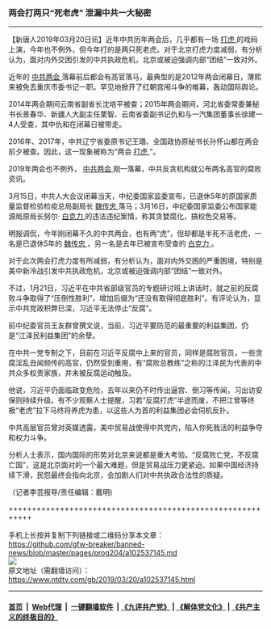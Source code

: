 ### 两会打两只“死老虎” 泄漏中共一大秘密
------------------------

<div class="post_content" itemprop="articleBody">
 <p>
  【新唐人2019年03月20日讯】近年中共历年两会后，几乎都有一场
  <a href="https://www.ntdtv.com/gb/打虎.htm">
   打虎
  </a>
  的戏码上演，今年也不例外，但今年打的是两只死老虎。对于北京打虎力度减弱，有分析认为，面对内外交困引发的中共执政危机，北京或被迫强调内部“团结”一致对外。
 </p>
 <p>
  近年的
  <a href="https://www.ntdtv.com/gb/412969.htm">
   中共两会
  </a>
  落幕前后都会有高官落马，最典型的是2012年两会闭幕日，薄熙来被免去重庆市委书记一职。罕见地掀开了红朝宫闱斗争的帷幕，轰动国际舆论。
 </p>
 <p>
  2014年两会期间云南省副省长沈培平被查；2015年两会期间，河北省委常委兼秘书长景春华、新疆人大副主任栗智、云南省委副书记仇和与一汽集团董事长徐建一4人受查，其中仇和在闭幕日被带走。
 </p>
 <p>
  2016年、2017年，中共辽宁省委原书记王瑉、全国政协原秘书长孙怀山都在两会前夕被查。因此，这一现象被称为“两会
  <a href="https://www.ntdtv.com/gb/打虎.htm">
   打虎
  </a>
  ”。
 </p>
 <p>
  2019年两会也不例外，
  <a href="https://www.ntdtv.com/gb/412969.htm">
   中共两会
  </a>
  刚一落幕，中共反贪机构就公布两名高官的腐败资讯。
 </p>
 <p>
  3月15日，中共人大会议闭幕当天，中纪委国家监委宣布，已退休5年的原国家质量监督检验检疫总局副局长
  <a href="https://www.ntdtv.com/gb/魏传忠.htm">
   魏传忠
  </a>
  落马；3月16日，中纪委国家监委公布国家能源局原局长努尔·
  <a href="https://www.ntdtv.com/gb/白克力.htm">
   白克力
  </a>
  的违法违纪案情，称其贪婪腐化，搞权色交易等。
 </p>
 <p>
  明报调侃，今年刚闭幕不久的中共两会，也有两“虎”，但却都是半死不活老虎，一名是已退休5年的
  <a href="https://www.ntdtv.com/gb/魏传忠.htm">
   魏传忠
  </a>
  ，另一名是去年已被宣布受查的
  <a href="https://www.ntdtv.com/gb/白克力.htm">
   白克力
  </a>
  。
 </p>
 <p>
  对于此次两会打虎力度有所减弱，有分析认为，面对内外交困的严重困境，特别是美中新冷战引发中共执政危机，北京或被迫强调内部“团结”一致对外。
 </p>
 <p>
  不过，1月21日，习近平在中共省部级官员的专题研讨班上讲话时，就之前的反腐败斗争取得了“压倒性胜利”，增加后缀为“还没有取得彻底胜利”。有评论认为，显示中共党政积弊已深，习近平无法停止“反腐”。
 </p>
 <p>
  前中纪委官员王友群曾撰文说，当前，习近平要防范的最重要的利益集团，仍是“江泽民利益集团”的余孽。
 </p>
 <p>
  在中共一党专制之下，目前在习近平反腐中上来的官员，同样是腐败官员，一些贪腐淫乱丑闻频传的高官，仍然受到重用，有“腐败总教练”之称的江泽民为代表的中共众多权贵家族，并未被反腐运动触及。
 </p>
 <p>
  他说，习近平仍面临政变危险，去年以来仍不时传出逼宫、倒习等传闻，习出访安保则持续升级。有不少观察人士提醒，习若“反腐打虎”半途而废，不把江曾等终极“老虎”拉下马终将养虎为患，以这些人为首的利益集团必会伺机反扑。
 </p>
 <p>
  中共高层官员曾对英媒透露，美中贸易战使得中共党内，陷入你死我活的利益争夺和权力斗争。
 </p>
 <p>
  分析人士表示，国内国际的形势对北京来说都是重大考验。“反腐败亡党，不反腐亡国”，这是北京面对的一个最大难题，但是贸易战压力更紧迫。如果中国经济持续下滑，民怨最终会指向北京，会加剧人们对中共执政合法性的质疑。
 </p>
 <p>
  （记者李芸报导/责任编辑：戴明)
 </p>
 <div class="single_ad">
 </div>
</div>

+++++++++++++++++++++++++++++++++++++++++++++++++++++++++++<br/><br/>
手机上长按并复制下列链接或二维码分享本文章：<br/>
https://github.com/gfw-breaker/banned-news/blob/master/pages/prog204/a102537145.md <br/>
<a href='https://github.com/gfw-breaker/banned-news/blob/master/pages/prog204/a102537145.md'><img src='https://github.com/gfw-breaker/banned-news/blob/master/pages/prog204/a102537145.md.png'/></a> <br/>
原文地址（需翻墙访问）：https://www.ntdtv.com/gb/2019/03/20/a102537145.html


------------------------
#### [首页](https://github.com/gfw-breaker/banned-news/blob/master/README.md) &nbsp;|&nbsp; [Web代理](https://github.com/labour-camp/helloworld) &nbsp;|&nbsp; [一键翻墙软件](https://github.com/gfw-breaker/nogfw/blob/master/README.md) &nbsp;| [《九评共产党》](https://github.com/gfw-breaker/9ping.md/blob/master/README.md#九评之一评共产党是什么) | [《解体党文化》](https://github.com/gfw-breaker/jtdwh.md/blob/master/README.md) | [《共产主义的终极目的》](https://github.com/gfw-breaker/gczydzjmd.md/blob/master/README.md)


